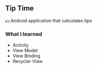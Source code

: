 ## Tip Time
💵 Android application that calculates tips

### What I learned
* Activity
* View Model
* View Binding
* Recycler View
